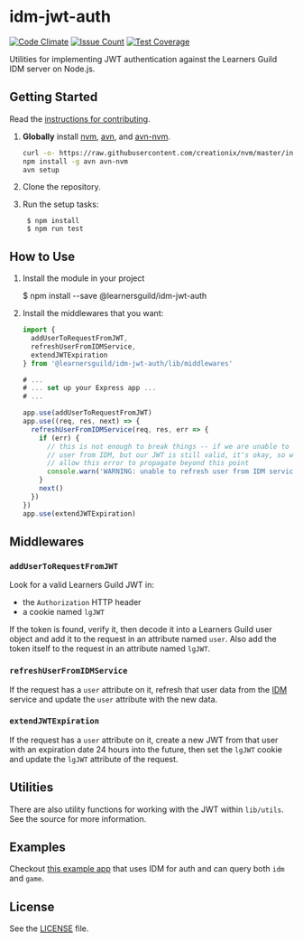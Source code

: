 # idm-jwt-auth

[![Code Climate](https://codeclimate.com/github/LearnersGuild/idm-jwt-auth/badges/gpa.svg)](https://codeclimate.com/github/LearnersGuild/idm-jwt-auth)
[![Issue Count](https://codeclimate.com/github/LearnersGuild/idm-jwt-auth/badges/issue_count.svg)](https://codeclimate.com/github/LearnersGuild/idm-jwt-auth)
[![Test Coverage](https://codeclimate.com/github/LearnersGuild/idm-jwt-auth/badges/coverage.svg)](https://codeclimate.com/github/LearnersGuild/idm-jwt-auth/coverage)

Utilities for implementing JWT authentication against the Learners Guild IDM server on Node.js.


## Getting Started

Read the [instructions for contributing](./CONTRIBUTING.md).

1. **Globally** install [nvm][nvm], [avn][avn], and [avn-nvm][avn-nvm].

    ```bash
    curl -o- https://raw.githubusercontent.com/creationix/nvm/master/install.sh | bash
    npm install -g avn avn-nvm
    avn setup
    ```

2. Clone the repository.

3. Run the setup tasks:

        $ npm install
        $ npm run test


## How to Use

1. Install the module in your project

      $ npm install --save @learnersguild/idm-jwt-auth

2. Install the middlewares that you want:

      ```javascript
      import {
        addUserToRequestFromJWT,
        refreshUserFromIDMService,
        extendJWTExpiration
      } from '@learnersguild/idm-jwt-auth/lib/middlewares'

      # ...
      # ... set up your Express app ...
      # ...

      app.use(addUserToRequestFromJWT)
      app.use((req, res, next) => {
        refreshUserFromIDMService(req, res, err => {
          if (err) {
            // this is not enough to break things -- if we are unable to refresh the
            // user from IDM, but our JWT is still valid, it's okay, so we won't
            // allow this error to propagate beyond this point
            console.warn('WARNING: unable to refresh user from IDM service:', err)
          }
          next()
        })
      })
      app.use(extendJWTExpiration)
      ```

## Middlewares

### `addUserToRequestFromJWT`

Look for a valid Learners Guild JWT in:
- the `Authorization` HTTP header
- a cookie named `lgJWT`

If the token is found, verify it, then decode it into a Learners Guild user object and add it to the request in an attribute named `user`. Also add the token itself to the request in an attribute named `lgJWT`.

### `refreshUserFromIDMService`

If the request has a `user` attribute on it, refresh that user data from the [IDM][idm] service and update the `user` attribute with the new data.

### `extendJWTExpiration`

If the request has a `user` attribute on it, create a new JWT from that user with an expiration date 24 hours into the future, then set the `lgJWT` cookie and update the `lgJWT` attribute of the request.


## Utilities

There are also utility functions for working with the JWT within `lib/utils`. See the source for more information.


## Examples

Checkout [this example app](./example-app.js)
that uses IDM for auth and can query both `idm` and `game`.

## License

See the [LICENSE](./LICENSE) file.


[idm]: https://idm.learnersguild.org
[nvm]: https://github.com/creationix/nvm
[avn]: https://github.com/wbyoung/avn
[avn-nvm]: https://github.com/wbyoung/avn-nvm
